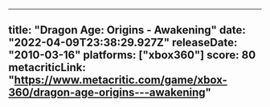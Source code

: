 
---
title: "Dragon Age: Origins - Awakening"
date: "2022-04-09T23:38:29.927Z"
releaseDate: "2010-03-16"
platforms: ["xbox360"]
score: 80
metacriticLink: "https://www.metacritic.com/game/xbox-360/dragon-age-origins---awakening"
---
